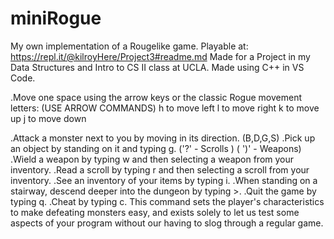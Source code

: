 # miniRogue
My own implementation of a Rougelike game.
Playable at: https://repl.it/@kilroyHere/Project3#readme.md
Made for a Project in my Data Structures and Intro to CS II class at UCLA.
Made using C++ in VS Code.

.Move one space using the arrow keys or the classic  Rogue movement letters:
(USE ARROW COMMANDS)
h to move left
l to move right
k to move up
j to move down

.Attack a monster next to you by moving in its direction. (B,D,G,S)
.Pick up an object by standing on it and typing g. ('?' - Scrolls ) ( ')' - Weapons)
.Wield a weapon by typing w and then selecting a weapon from your inventory.
.Read a scroll by typing r and then selecting a scroll from your inventory.
.See an inventory of your items by typing i.
.When standing on a stairway, descend deeper into the dungeon by typing >.
.Quit the game by typing q.
.Cheat by typing c. This command sets the player's characteristics to make defeating        monsters easy, and exists solely to let us test some aspects of your program without      our having to slog through a regular game.
